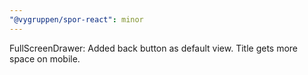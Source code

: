 ```yaml
---
"@vygruppen/spor-react": minor
---
```


FullScreenDrawer: Added back button as default view. Title gets more space on mobile.
